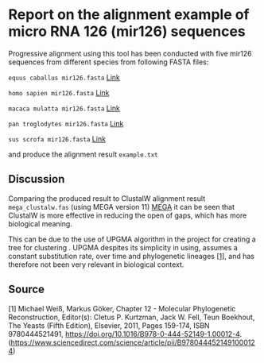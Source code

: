 # Report on the alignment example of micro RNA 126 (mir126) sequences 

Progressive alignment using this tool has been conducted with five mir126 sequences from different species from following FASTA files:

```equus caballus mir126.fasta``` [Link](https://www.ncbi.nlm.nih.gov/nucleotide/NR_033047.1?report=genbank&log$=nucltop&blast_rank=73&RID=10V9NF6N016)

```homo sapien mir126.fasta``` [Link](https://www.ncbi.nlm.nih.gov/nucleotide/NR_029695.1?report=genbank&log$=nucltop&blast_rank=76&RID=10V9NF6N016)

```macaca mulatta mir126.fasta``` [Link](https://www.ncbi.nlm.nih.gov/nucleotide/NR_032398.1?report=genbank&log$=nucltop&blast_rank=74&RID=10V9NF6N016)

```pan troglodytes mir126.fasta``` [Link](https://www.ncbi.nlm.nih.gov/nucleotide/NR_035615.1?report=genbank&log$=nucltop&blast_rank=72&RID=10V9NF6N016)

```sus scrofa mir126.fasta``` [Link](https://www.ncbi.nlm.nih.gov/nucleotide/NR_038594.1?report=genbank&log$=nucltop&blast_rank=71&RID=10V9NF6N016)

and produce the alignment result ```example.txt```


## Discussion

Comparing the produced result to ClustalW alignment result ```mega_clustalw.fas``` (using MEGA version 11) [MEGA](https://www.megasoftware.net/]) it can be seen that ClustalW is more effective in reducing the open of gaps, which has more biological meaning. 

This can be due to the use of UPGMA algorithm in the project for creating a tree for clustering . UPGMA despites its simplicity in using, assumes a constant substitution rate, over time and phylogenetic lineages [[1]](#1), and has therefore not been very relevant in biological context.



## Source


<a id="1">[1]</a> 
Michael Weiß, Markus Göker,
Chapter 12 - Molecular Phylogenetic Reconstruction,
Editor(s): Cletus P. Kurtzman, Jack W. Fell, Teun Boekhout,
The Yeasts (Fifth Edition),
Elsevier,
2011,
Pages 159-174,
ISBN 9780444521491,
https://doi.org/10.1016/B978-0-444-52149-1.00012-4.
(https://www.sciencedirect.com/science/article/pii/B9780444521491000124)
